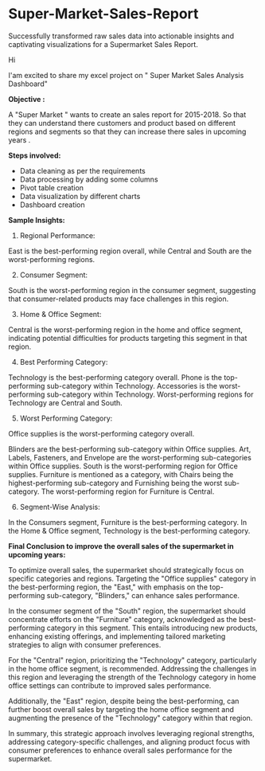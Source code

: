 # Super-Market-Sales-Report
Successfully transformed raw sales data into actionable insights and captivating visualizations for a Supermarket Sales Report.

Hi 

I'am excited to share my excel project on " Super Market Sales Analysis Dashboard"

**Objective :**

A "Super Market " wants to create an sales report for 2015-2018. So that they can understand there customers and product based on different regions and segments so that they can increase there sales in upcoming years .

**Steps involved:**

- Data cleaning as per the requirements
- Data processing by adding some columns
- Pivot table creation 
- Data visualization by different charts
- Dashboard creation

**Sample Insights:**

1. Regional Performance:

East is the best-performing region overall, while Central and South are the worst-performing regions.

2. Consumer Segment:

South is the worst-performing region in the consumer segment, suggesting that consumer-related products may face challenges in this region. 

3. Home & Office Segment:

Central is the worst-performing region in the home and office segment, indicating potential difficulties for products targeting this segment in that region.

4. Best Performing Category:

Technology is the best-performing category overall.
Phone is the top-performing sub-category within Technology.
Accessories is the worst-performing sub-category within Technology.
Worst-performing regions for Technology are Central and South.

5. Worst Performing Category:

Office supplies is the worst-performing category overall.

Blinders are the best-performing sub-category within Office supplies.
Art, Labels, Fasteners, and Envelope are the worst-performing sub-categories within Office supplies.
South is the worst-performing region for Office supplies.
Furniture is mentioned as a category, with Chairs being the highest-performing sub-category and Furnishing being the worst sub-category. The worst-performing region for Furniture is Central.

6. Segment-Wise Analysis:

In the Consumers segment, Furniture is the best-performing category.
In the Home & Office segment, Technology is the best-performing category.

**Final Conclusion to improve the overall sales of the supermarket in upcoming years:**

To optimize overall sales, the supermarket should strategically focus on specific categories and regions. Targeting the "Office supplies" category in the best-performing region, the "East," with emphasis on the top-performing sub-category, "Blinders," can enhance sales performance.

In the consumer segment of the "South" region, the supermarket should concentrate efforts on the "Furniture" category, acknowledged as the best-performing category in this segment. This entails introducing new products, enhancing existing offerings, and implementing tailored marketing strategies to align with consumer preferences.

For the "Central" region, prioritizing the "Technology" category, particularly in the home office segment, is recommended. Addressing the challenges in this region and leveraging the strength of the Technology category in home office settings can contribute to improved sales performance.

Additionally, the "East" region, despite being the best-performing, can further boost overall sales by targeting the home office segment and augmenting the presence of the "Technology" category within that region.

In summary, this strategic approach involves leveraging regional strengths, addressing category-specific challenges, and aligning product focus with consumer preferences to enhance overall sales performance for the supermarket.
